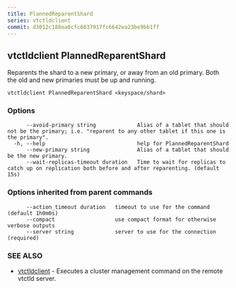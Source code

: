 ```yaml
---
title: PlannedReparentShard
series: vtctldclient
commit: d3012c188ea0cfc6837917fc6642ea23be9bb1ff
---
```

## vtctldclient PlannedReparentShard

Reparents the shard to a new primary, or away from an old primary. Both the old and new primaries must be up and running.

```
vtctldclient PlannedReparentShard <keyspace/shard>
```

### Options

```
      --avoid-primary string             Alias of a tablet that should not be the primary; i.e. "reparent to any other tablet if this one is the primary".
  -h, --help                             help for PlannedReparentShard
      --new-primary string               Alias of a tablet that should be the new primary.
      --wait-replicas-timeout duration   Time to wait for replicas to catch up on replication both before and after reparenting. (default 15s)
```

### Options inherited from parent commands

```
      --action_timeout duration   timeout to use for the command (default 1h0m0s)
      --compact                   use compact format for otherwise verbose outputs
      --server string             server to use for the connection (required)
```

### SEE ALSO

* [vtctldclient](../)	 - Executes a cluster management command on the remote vtctld server.

